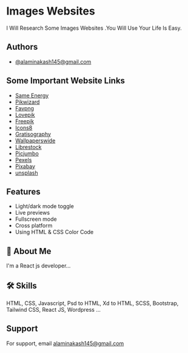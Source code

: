 
# Images Websites

I Will Research Some Images Websites
.You Will Use Your Life Is Easy.


## Authors

- [@alaminakash145@gmail.com](https://github.com/WP-Akash)


## Some Important Website Links

 - [Same Energy](https://same.energy/)
 - [Pikwizard](https://pikwizard.com/)
 - [Favpng](https://favpng.com/)
 - [Lovepik](https://lovepik.com/)
 - [Freepik](https://www.freepik.com/)
 - [Icons8](https://icons8.com/photos)
 - [Gratisography](https://gratisography.com/)
 - [Wallpaperswide](https://wallpaperswide.com/)
 - [Librestock](https://librestock.com/)
 - [Picjumbo](https://picjumbo.com/)
 - [Pexels](https://www.pexels.com/)
 - [Pixabay](https://pixabay.com/)
 - [unsplash](https://unsplash.com/)




## Features

- Light/dark mode toggle
- Live previews
- Fullscreen mode
- Cross platform
- Using HTML & CSS Color Code


## 🚀 About Me
I'm a React js developer...


## 🛠 Skills
HTML, CSS, Javascript, Psd to HTML, Xd to HTML, SCSS, Bootstrap, Tailwind CSS, React JS, Wordpress ...


## Support

For support, email alaminakash145@gmail.com

